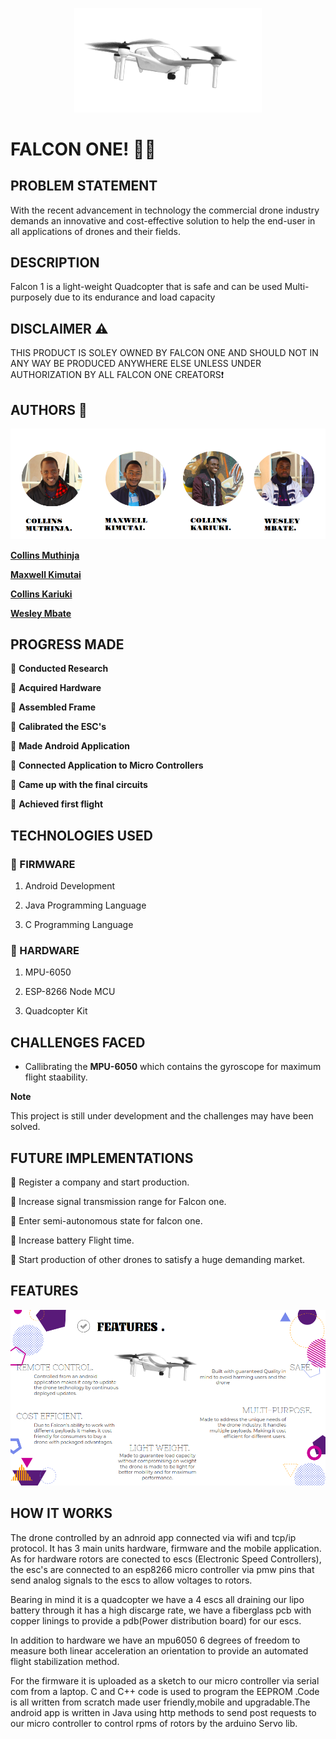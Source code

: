<p align="center">
<img align="centre" width="300" src="Spec.md/drone.gif" alt="Drone GIF" />
<p>

# FALCON ONE! :helicopter::dash:

## PROBLEM STATEMENT

With the recent advancement in technology the commercial drone industry demands an innovative and cost-effective solution to help the end-user in all applications of drones and their fields. 

## DESCRIPTION 

Falcon 1 is a light-weight Quadcopter that is safe and can be used Multi-purposely due to its endurance and load capacity

## DISCLAIMER :warning:

THIS PRODUCT IS SOLEY OWNED BY FALCON ONE AND SHOULD NOT IN ANY WAY BE PRODUCED ANYWHERE ELSE UNLESS UNDER AUTHORIZATION BY ALL FALCON ONE CREATORS:exclamation:

## AUTHORS :memo:

<p align="center">
<img align="centre" src="Spec.md/Disp1.png" alt="Images of creators" />
<p>

**[Collins Muthinja](https://github.com/Magz8984)**

**[Maxwell Kimutai](https://github.com/maxwellkimutai)**

**[Collins Kariuki](https://github.com/zecollokaris)**

**[Wesley Mbate](https://github.com/Wess58)**


## PROGRESS MADE

:pushpin: **Conducted Research**

:pushpin: **Acquired Hardware**

:pushpin: **Assembled Frame**

:pushpin: **Calibrated the ESC's**

:pushpin: **Made Android Application**

:pushpin: **Connected Application to Micro Controllers**

:pushpin: **Came up with the final circuits**

:pushpin: **Achieved first flight**

## TECHNOLOGIES USED

### :open_file_folder: FIRMWARE

1. Android Development

2. Java Programming Language

3. C Programming Language

### :open_file_folder: HARDWARE

1. MPU-6050

2. ESP-8266 Node MCU

3. Quadcopter Kit

## CHALLENGES FACED

- Callibrating the **MPU-6050** which contains the gyroscope for maximum flight staability.

**Note**

This project is still under development and the challenges may have been solved.

## FUTURE IMPLEMENTATIONS

:small_blue_diamond: Register a company and start production.

:small_blue_diamond: Increase signal transmission range for Falcon one.

:small_blue_diamond: Enter semi-autonomous state for falcon one.

:small_blue_diamond: Increase battery Flight time.

:small_blue_diamond: Start production of other drones to satisfy a huge demanding market. 

## FEATURES

<p align="center">
<img align="centre" src="Spec.md/Disp2.png" alt="Images of creators" />
<p>

## HOW IT WORKS

The drone controlled by an adnroid app connected via wifi and  tcp/ip protocol. It has 3 main units hardware, firmware and the mobile application. As for hardware rotors are conected to escs (Electronic Speed Controllers), the esc's are connected to an esp8266 micro controller via pmw pins that send analog signals to the escs to allow voltages to rotors.

Bearing in mind it is a quadcopter we have a 4 escs all draining our lipo battery through it has a high discarge rate, we have a fiberglass pcb with copper linings to provide a pdb(Power distribution board) for our escs.

In addition to hardware we have an mpu6050 6 degrees of freedom to measure both linear acceleration an orientation to provide an automated flight stabilization method.

For the firmware it is uploaded as a sketch to our micro controller via serial com from a laptop. C and C++ code 
is used to program the EEPROM .Code is all written from scratch made user friendly,mobile and upgradable.The android app is written in Java using http methods to send post requests to our micro controller to control rpms of rotors by
the arduino Servo lib.
